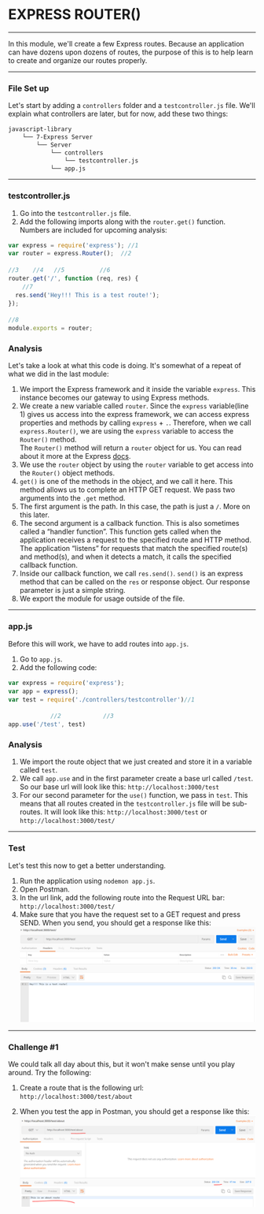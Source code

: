 # EXPRESS ROUTER()
---
In this module, we'll create a few Express routes. Because an application can have dozens upon dozens of routes, the purpose of this is to help learn to create and organize our routes properly.

<hr>

### File Set up
Let's start by adding a `controllers` folder and a `testcontroller.js` file. We'll explain what controllers are later, but for now, add these two things:

```
javascript-library
    └── 7-Express Server
        └── Server
            └── controllers
                └── testcontroller.js
            └── app.js
```
<hr>
                
### testcontroller.js

1. Go into the `testcontroller.js` file.
2. Add the following imports along with the `router.get()` function. Numbers are included for upcoming analysis:

```js
var express = require('express'); //1
var router = express.Router();  //2

//3    //4   //5          //6
router.get('/', function (req, res) {
    //7
  res.send('Hey!!! This is a test route!');
});

//8
module.exports = router;
```

### Analysis
Let's take a look at what this code is doing. It's somewhat of a repeat of what we did in the last module:
1. We import the Express framework and it inside the variable `express`. This instance becomes our gateway to using Express methods.
2. We create a new variable called `router`. Since the `express` variable(line 1) gives us access into the express framework, we can access express properties and methods by calling `express` + `.`. Therefore, when we call `express.Router()`, we are using the `express` variable to access the `Router()` method. <br>
The `Router()` method will return a `router` object for us. You can read about it more at the Express [docs](https://expressjs.com/en/4x/api.html#router). 
3. We use the `router` object by using the `router` variable to get access into the `Router()` object methods. 
4. `get()` is one of the methods in the object, and we call it here. This method allows us to complete an HTTP GET request. We pass two arguments into the `.get` method.
5. The first argument is the path. In this case, the path is just a `/`. More on this later.
6. The second argument is a callback function. This is also sometimes called a “handler function”. This function gets called when the application receives a request to the specified route and HTTP method. The application “listens” for requests that match the specified route(s) and method(s), and when it detects a match, it calls the specified callback function.
7. Inside our callback function, we call `res.send()`. `send()` is an express method that can be called on the `res` or response object. Our response parameter is just a simple string. 
8. We export the module for usage outside of the file.

<hr >

### app.js
Before this will work, we have to add routes into `app.js`. 

1. Go to `app.js`.
2. Add the following code:

```js
var express = require('express');
var app = express();
var test = require('./controllers/testcontroller')//1

            //2            //3
app.use('/test', test) 

```

### Analysis
1. We import the route object that we just created and store it in a variable called `test`.
2. We call `app.use` and in the first parameter create a base url called `/test`. So our base url will look like this:
`http://localhost:3000/test`
3. For our second parameter for the `use()` function, we pass in `test`. This means that all routes created in the `testcontroller.js` file will be sub-routes. It will look like this:
`http://localhost:3000/test` or `http://localhost:3000/test/`

<hr>

### Test
Let's test this now to get a better understanding.
1. Run the application using `nodemon app.js`.
2. Open Postman.
3. In the url link, add the following route into the Request URL bar:
`http://localhost:3000/test/`
4. Make sure that you have the request set to a GET request and press SEND. When you send, you should get a response like this:
![screenshot](assets/01-testroute.PNG)

<hr />

### Challenge #1
We could talk all day about this, but it won't make sense until you play around. Try the following:
1. Create a route that is the following url:
`http://localhost:3000/test/about`

2. When you test the app in Postman, you should get a response like this:
![screenshot](assets/02-testroute-about.PNG)

